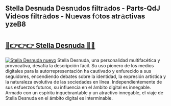 ## Stella Desnuda D𝚎sn𝚞dos filtr𝚊dos - Parts-QdJ Vid𝚎os filtr𝚊dos - N𝚞evas f𝚘tos atr𝚊ctivas yzeB8

# <h2><a href="http://mb0luu.tromn.icu/?c=Stella+Desnuda">🔗👉👉👉 Stella Desnuda 🔗🔗</a></h2>

[![Stella Desnuda nuevo](https://i.imgur.com/pEAQMta.gif)](http://mb0luu.tromn.icu/?c=Stella+Desnuda)
Stella Desnuda, una personalidad multifacética y provocativa, desafía la descripción fácil. Su uso pionero de los medios digitales para la autorrepresentación ha cautivado y enfurecido a sus seguidores, encendiendo debates sobre la identidad, la expresión artística y la naturaleza evolutiva de las sociedades en línea. Independientemente de sus esfuerzos futuros, su influencia en el ámbito digital es innegable. Armado con un espíritu inquebrantable y un atractivo innegable, el viaje de Stella Desnuda en el ámbito digital es interminable.
